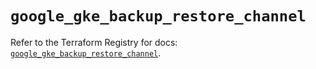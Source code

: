 # `google_gke_backup_restore_channel`

Refer to the Terraform Registry for docs: [`google_gke_backup_restore_channel`](https://registry.terraform.io/providers/hashicorp/google/6.38.0/docs/resources/gke_backup_restore_channel).
